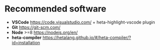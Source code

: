 # Recommended software

- **VSCode** <https://code.visualstudio.com/> + heta-highlight-vscode plugin
- **Git** <https://git-scm.com/> 
- **Node** >=8 <https://nodejs.org/en/> 
- **heta-compiler** <https://hetalang.github.io/#/heta-compiler/?id=installation>

